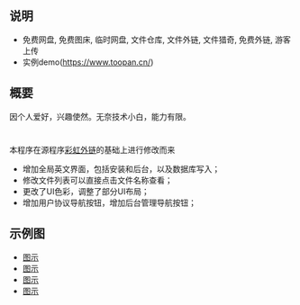  ## 说明

 * 免费网盘, 免费图床, 临时网盘, 文件仓库, 文件外链, 文件猎奇, 免费外链, 游客上传
 * 实例demo(https://www.toopan.cn/)
 
## 概要

因个人爱好，兴趣使然。无奈技术小白，能力有限。
#
本程序在源程序[彩虹外链](http://blog.cccyun.cn/post-406.html)的基础上进行修改而来
 * 增加全局英文界面，包括安装和后台，以及数据库写入；
 * 修改文件列表可以直接点击文件名称查看；
 * 更改了UI色彩，调整了部分UI布局；
 * 增加用户协议导航按钮，增加后台管理导航按钮；
 ## 示例图
* [图示](https://mediy.oss-cn-beijing.aliyuncs.com/toopan%20github%E5%9B%BE%E7%89%87/2.png)
* [图示](https://mediy.oss-cn-beijing.aliyuncs.com/toopan%20github%E5%9B%BE%E7%89%87/3.png)
* [图示](https://mediy.oss-cn-beijing.aliyuncs.com/toopan%20github%E5%9B%BE%E7%89%87/4.png)
* [图示](https://mediy.oss-cn-beijing.aliyuncs.com/toopan%20github%E5%9B%BE%E7%89%87/5.png)
